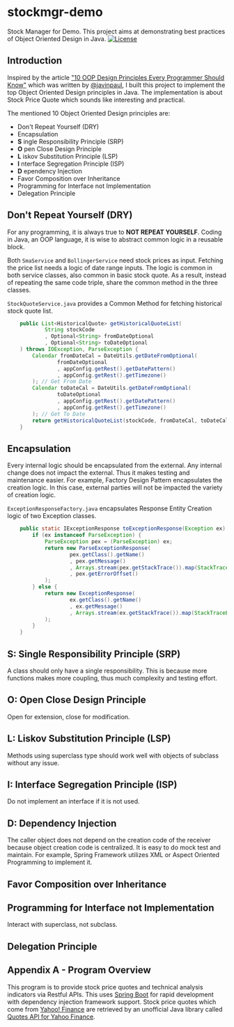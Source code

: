 # stockmgr-demo
Stock Manager for Demo. This project aims at demonstrating best practices of Object Oriented Design in Java.
[![License](https://img.shields.io/badge/license-MIT-green.svg)](/LICENSE)

## Introduction
Inspired by the article ["10 OOP Design Principles Every Programmer Should Know"](https://hackernoon.com/10-oop-design-principles-every-programmer-should-know-f187436caf65)
which was written by [@javinpaul](https://hackernoon.com/@javinpaul), I built this project to implement the top Object Oriented Design principles in Java.
The implementation is about Stock Price Quote which sounds like interesting and practical.

The mentioned 10 Object Oriented Design principles are:
- Don't Repeat Yourself (DRY)
- Encapsulation
- **S** ingle Responsibility Principle (SRP)
- **O** pen Close Design Principle
- **L** iskov Substitution Principle (LSP)
- **I** nterface Segregation Principle (ISP)
- **D** ependency Injection
- Favor Composition over Inheritance
- Programming for Interface not Implementation
- Delegation Principle

## Don't Repeat Yourself (DRY)

For any programming, it is always true to **NOT REPEAT YOURSELF**. Coding in Java, an OOP language, it is wise to abstract common logic in a reusable block.

Both `SmaService` and `BollingerService` need stock prices as input. Fetching the price list needs a logic of date range inputs. The logic is common in both service classes, also common in basic stock quote. As a result, instead of repeating the same code triple, share the common method in the three classes. 

`StockQuoteService.java` provides a Common Method for fetching historical stock quote list.
```java
    public List<HistoricalQuote> getHistoricalQuoteList(
            String stockCode
            , Optional<String> fromDateOptional
            , Optional<String> toDateOptional
    ) throws IOException, ParseException {
        Calendar fromDateCal = DateUtils.getDateFromOptional(
                fromDateOptional
                , appConfig.getRest().getDatePattern()
                , appConfig.getRest().getTimezone()
        ); // Get From Date
        Calendar toDateCal = DateUtils.getDateFromOptional(
                toDateOptional
                , appConfig.getRest().getDatePattern()
                , appConfig.getRest().getTimezone()
        ); // Get To Date
        return getHistoricalQuoteList(stockCode, fromDateCal, toDateCal);
    }
```

## Encapsulation

Every internal logic should be encapsulated from the external. Any internal change does not impact the external. Thus it makes testing and maintenance easier. 
For example, Factory Design Pattern encapsulates the creation logic. In this case, external parties will not be impacted the variety of creation logic.

`ExceptionResponseFactory.java` encapsulates Response Entity Creation logic of two Exception classes.
```java
    public static IExceptionResponse toExceptionResponse(Exception ex) {
        if (ex instanceof ParseException) {
            ParseException pex = (ParseException) ex;
            return new ParseExceptionResponse(
                    pex.getClass().getName()
                    , pex.getMessage()
                    , Arrays.stream(pex.getStackTrace()).map(StackTraceElement::toString).collect(Collectors.toList())
                    , pex.getErrorOffset()
            );
        } else {
            return new ExceptionResponse(
                    ex.getClass().getName()
                    , ex.getMessage()
                    , Arrays.stream(ex.getStackTrace()).map(StackTraceElement::toString).collect(Collectors.toList())
            );
        }
    }
```

## S: Single Responsibility Principle (SRP)

A class should only have a single responsibility. This is because more functions makes more coupling, thus much complexity and testing effort.

## O: Open Close Design Principle

Open for extension, close for modification.

## L: Liskov Substitution Principle (LSP)

Methods using superclass type should work well with objects of subclass without any issue.

## I: Interface Segregation Principle (ISP)

Do not implement an interface if it is not used.

## D: Dependency Injection

The caller object does not depend on the creation code of the receiver because object creation code is centralized. It is easy to do mock test and maintain.
For example, Spring Framework utilizes XML or Aspect Oriented Programming to implement it.  

## Favor Composition over Inheritance

## Programming for Interface not Implementation

Interact with superclass, not subclass.

## Delegation Principle

## Appendix A - Program Overview
This program is to provide stock price quotes and technical analysis indicators via Restful APIs. 
This uses [Spring Boot](https://spring.io/projects/spring-boot) for rapid development with dependency injection framework support.
Stock price quotes which come from [Yahoo! Finance](https://finance.yahoo.com/) are retrieved by an unofficial Java library called [Quotes API for Yahoo Finance](https://financequotes-api.com/).